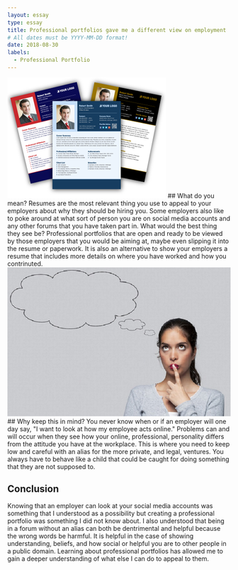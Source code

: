 ```yaml
---
layout: essay
type: essay
title: Professional portfolios gave me a different view on employment
# All dates must be YYYY-MM-DD format!
date: 2018-08-30
labels:
  - Professional Portfolio
---
```


<img class="ui small left floated image" src="../images/Profile.png">
## What do you mean?
Resumes are the most relevant thing you use to appeal to your employers about why they should be hiring you. Some employers also like to poke around at what sort of person you are on social media accounts and any other forums that you have taken part in. What would the best thing they see be? Professional portfolios that are open and ready to be viewed by those employers that you would be aiming at, maybe even slipping it into the resume or paperwork. It is also an alternative to show your employers a resume that includes more details on where you have worked and how you contrinuted.
  
<img class="ui small left floated image" src="../images/Remember.jpg">
## Why keep this in mind?
You never know when or if an employer will one day say, "I want to look at how my employee acts online." Problems can and will occur when they see how your online, professional, personality differs from the attitude you have at the workplace. This is where you need to keep low and careful with an alias for the more private, and legal, ventures. You always have to behave like a child that could be caught for doing something that they are not supposed to.

## Conclusion
Knowing that an employer can look at your social media accounts was something that I understood as a possibility but creating a professional portfolio was something I did not know about. I also understood that being in a forum without an alias can both be dentrimental and helpful because the wrong words be harmful. It is helpful in the case of showing understanding, beliefs, and how social or helpful you are to other people in a public domain. Learning about professional portfolios has allowed me to gain a deeper understanding of what else I can do to appeal to them. 
